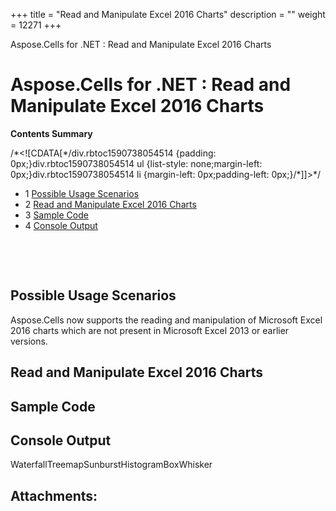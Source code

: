 +++
title = "Read and Manipulate Excel 2016 Charts" 
description = "" 
weight = 12271 
+++

Aspose.Cells for .NET : Read and Manipulate Excel 2016 Charts  

# Aspose.Cells for .NET : Read and Manipulate Excel 2016 Charts


**Contents Summary**

/\*<!\[CDATA\[\*/div.rbtoc1590738054514 {padding: 0px;}div.rbtoc1590738054514 ul {list-style: none;margin-left: 0px;}div.rbtoc1590738054514 li {margin-left: 0px;padding-left: 0px;}/\*\]\]>\*/

*   1 [Possible Usage Scenarios](#ReadandManipulateExcel2016Charts-PossibleUsageScenarios)
*   2 [Read and Manipulate Excel 2016 Charts](#ReadandManipulateExcel2016Charts-ReadandManipulateExcel2016Charts)
*   3 [Sample Code](#ReadandManipulateExcel2016Charts-SampleCode)
*   4 [Console Output](#ReadandManipulateExcel2016Charts-ConsoleOutput)

 

 

## Possible Usage Scenarios

Aspose.Cells now supports the reading and manipulation of Microsoft Excel 2016 charts which are not present in Microsoft Excel 2013 or earlier versions.

## Read and Manipulate Excel 2016 Charts





## Sample Code

## Console Output


WaterfallTreemapSunburstHistogramBoxWhisker

## Attachments:


